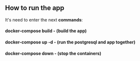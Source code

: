 ## How to run the app

It's need to enter the next **commands**:

#### docker-compose build - (build the app)
#### docker-compose up -d  - (run the postgresql and app together)
#### docker-compose down - (stop the containers)